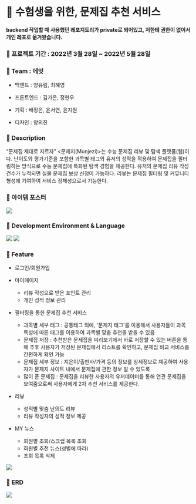 # :book: 수험생을 위한, 문제집 추천 서비스
#### backend 작업할 때 사용했던 레포지토리가 private로 되어있고, 저한테 권한이 없어서 개인 레포로 옮겨왔습니다.

### :pushpin: 프로젝트 기간 : 2022년 3월 28일 ~ 2022년 5월 28일

### :pushpin: Team : 에잇
- <p> 백엔드 : 양유림, 최혜영 </p>
- <p> 프론트엔드 : 김가은, 정현우 </p>
- <p> 기획 : 배정은, 윤서연, 윤지원 </p>
- <p> 디자인 : 양의진 </p>


### :pushpin: Description
“문제집 제대로 지르자” <문제지(Munjezi)>는 수능 문제집 리뷰 및 탐색 플랫폼(웹)이다. 난이도와 평가기준을 포함한 과목별 태그와 유저의 성적을 적용하여 문제집을 필터 링하는 방식으로 수능 문제집에 특화된 탐색 경험을 제공한다. 유저의 문제집 리뷰 작성
건수가 누적되면 실물 문제집 보상 신청이 가능하다. 리뷰는 문제집 필터링 및 커뮤니티 형성에 기여하여 서비스 정체성으로서 기능한다.

### :pushpin: 아이템 포스터
<img src = "https://user-images.githubusercontent.com/56334375/234221794-ed36919a-590d-40e5-a7be-4de7341f2d8e.jpeg">

### :pushpin: Development Environment & Language
<img src="https://img.shields.io/badge/Django-092E20?style=flat-square&logo=Django&logoColor=white"/></a>
<img src="https://img.shields.io/badge/React-61DAFB?style=flat-square&logo=React&logoColor=white"/></a>

### :pushpin: Feature
- 로그인/회원가입

- 마이페이지
  - 리뷰 작성으로 받은 포인트 관리
  - 개인 성적 정보 관리
  
- 필터링을 통한 문제집 추천 서비스
  - 과목별 세부 태그 : 공통태그 외에, '문제지 태그'를 이용해서 사용자들이 과목 특성에 따른 태그를 이용하여 과목별 맞춤 추천을 받을 수 있음
  - 문제집 저장 : 추천받은 문제집을 미리보기에서 바로 저장할 수 있는 버튼을 통해 추후 사용자가 저장된 문제집에서 리스트를 확인하고, 문제집 비교 서비스를 간편하게 확인 가능
  - 문제집 세부 정보 : 지은이/출판사/가격 등의 정보를 상세정보로 제공하여 사용자가 문제지 사이트 내에서 문제집에 관한 정보 알 수 있도록
  - 많이 푼 문제집 : 문제집을 리뷰한 사용자의 유저데이터를 통해 연관 문제집을 보여줌으로써 사용자에게 2차 추천 서비스를 제공한다.
  
- 리뷰
  - 성적별 맞춤 난의도 리뷰
  - 리뷰 작성자의 성적 정보 제공
 
- MY 뉴스
  - 회원별 조회/스크랩 목록 조회
  - 회원별 추천 뉴스(성별에 따라)
  - 조회 목록 삭제
  
<img src="https://user-images.githubusercontent.com/56334375/234219787-b97b1d42-0485-428d-8697-a904785bab24.mp4">

### :pushpin: ERD

<img src="https://user-images.githubusercontent.com/56334375/234220183-d7a041f3-5244-4c27-9833-0cb96522edb1.png">
